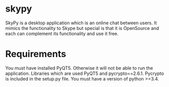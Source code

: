 # skypy

SkyPy is a desktop application which is an online chat between users. It mimics the functionality to Skype but special is that it is OpenSource and each can complement its functionality and use it free.

# Requirements
You must have installed PyQT5. Otherwise it will not be able to run the application. Libraries which are used PyQT5 and pycrypto==2.6.1. Pycrypto is included in the setup.py file. You must have a version of python >=3.4.
